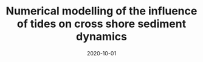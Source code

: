 ---
title: "Numerical modelling of the influence of tides on cross shore sediment dynamics"
collection: publications
permalink: /publication/2020-10-01-CSR
date: 2020-10-01
venue: 'Continental Shelf Research'
paperurl: '/files/pdf/research/BayesPostEst.pdf'
link: 'https://www.journals.elsevier.com/continental-shelf-research'
citation: 'Hewageegana V.H and A. Canestrelli “Numerical modelling of the influence of tides on cross shore sediment dynamics” under review in Continental Shelf Research'
---